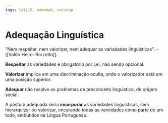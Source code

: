 ```yaml
---
tags: let110, semana6, univesp
---
```

# Adequação Linguística

"Nem respeitar, nem valorizar, nem adequar as variadades linguisticas". - [[Valdir Heitor Barzotto]].

**Respeitar** as variedades é obrigatório por Lei, não sendo opcional.

**Valorizar** implica em uma discriminação oculta, onde o valorizador está em uma posição superior.

**Adequar** não resolve os problemas de preconceito linguistico, de origem social. 

A postura adequada seria **incorporar** as variedades linguísticas, sem hierarquizar ou valorizar, encarando todas as variedades como parte de um todo, embutidos na Língua Portuguesa.

